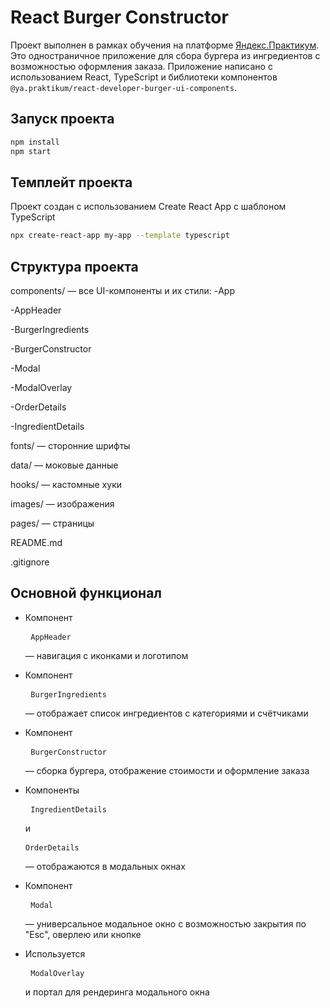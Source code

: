 # React Burger Constructor

Проект выполнен в рамках обучения на платформе [Яндекс.Практикум](https://praktikum.yandex.ru/). Это одностраничное приложение для сбора бургера из ингредиентов с возможностью оформления заказа. Приложение написано с использованием React, TypeScript и библиотеки компонентов `@ya.praktikum/react-developer-burger-ui-components`.

## Запуск проекта

```bash
npm install
npm start
```

## Темплейт проекта

Проект создан с использованием Create React App с шаблоном TypeScript

```bash
npx create-react-app my-app --template typescript
```

## Структура проекта

components/ — все UI-компоненты и их стили:
-App

-AppHeader

-BurgerIngredients

-BurgerConstructor

-Modal

-ModalOverlay

-OrderDetails

-IngredientDetails

fonts/ — сторонние шрифты

data/ — моковые данные

hooks/ — кастомные хуки

images/ — изображения

pages/ — страницы

README.md

.gitignore

## Основной функционал

- Компонент <pre> `AppHeader` </pre> — навигация с иконками и логотипом

- Компонент <pre> `BurgerIngredients` </pre> — отображает список ингредиентов с категориями и счётчиками

- Компонент <pre> `BurgerConstructor` </pre> — сборка бургера, отображение стоимости и оформление заказа

- Компоненты <pre> `IngredientDetails` </pre> и <pre> `OrderDetails` </pre> — отображаются в модальных окнах

- Компонент <pre> `Modal` </pre> — универсальное модальное окно с возможностью закрытия по "Esc", оверлею или кнопке

- Используется <pre> `ModalOverlay` </pre> и портал для рендеринга модального окна
